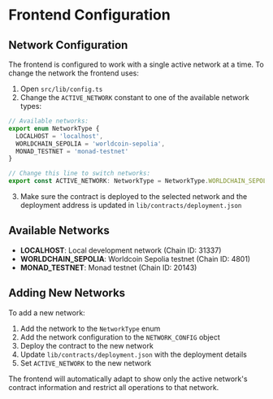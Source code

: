 # Frontend Configuration

## Network Configuration

The frontend is configured to work with a single active network at a time. To change the network the frontend uses:

1. Open `src/lib/config.ts`
2. Change the `ACTIVE_NETWORK` constant to one of the available network types:

```typescript
// Available networks:
export enum NetworkType {
  LOCALHOST = 'localhost',
  WORLDCHAIN_SEPOLIA = 'worldcoin-sepolia',
  MONAD_TESTNET = 'monad-testnet'
}

// Change this line to switch networks:
export const ACTIVE_NETWORK: NetworkType = NetworkType.WORLDCHAIN_SEPOLIA; // or LOCALHOST or MONAD_TESTNET
```

3. Make sure the contract is deployed to the selected network and the deployment address is updated in `lib/contracts/deployment.json`

## Available Networks

- **LOCALHOST**: Local development network (Chain ID: 31337)
- **WORLDCHAIN_SEPOLIA**: Worldcoin Sepolia testnet (Chain ID: 4801)
- **MONAD_TESTNET**: Monad testnet (Chain ID: 20143)

## Adding New Networks

To add a new network:

1. Add the network to the `NetworkType` enum
2. Add the network configuration to the `NETWORK_CONFIG` object
3. Deploy the contract to the new network
4. Update `lib/contracts/deployment.json` with the deployment details
5. Set `ACTIVE_NETWORK` to the new network

The frontend will automatically adapt to show only the active network's contract information and restrict all operations to that network.
